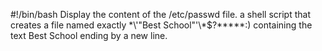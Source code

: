 #!/bin/bash
Display the content of the /etc/passwd file.
a shell script that creates a file named exactly \*\\'"Best School"\'\\*$\?\*\*\*\*\*:) containing the text Best School ending by a new line.
